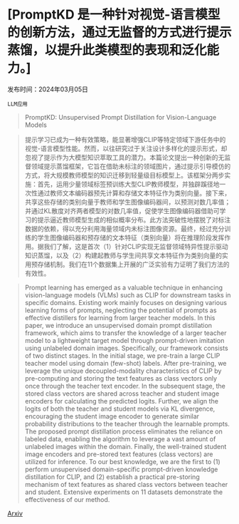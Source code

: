 # [PromptKD 是一种针对视觉-语言模型的创新方法，通过无监督的方式进行提示蒸馏，以提升此类模型的表现和泛化能力。]

发布时间：2024年03月05日

`LLM应用`

> PromptKD: Unsupervised Prompt Distillation for Vision-Language Models

> 提示学习已成为一种有效策略，能显著增强CLIP等特定领域下游任务中的视觉-语言模型性能。然而，以往研究过于关注设计多样化的提示形式，却忽视了提示作为大模型知识萃取工具的潜力。本篇论文提出一种创新的无监督领域提示蒸馏框架，它旨在借助未标注的领域图片，通过提示引导模仿的方式，将大规模教师模型的知识迁移到轻量级目标模型上。该框架分两步实施：首先，运用少量领域标签预训练大型CLIP教师模型，并独辟蹊径地一次性通过教师文本编码器预先计算和存储文本特征作为类别向量。接下来，共享这些存储的类别向量于教师和学生图像编码器间，以预测对数几率值；并通过KL散度对齐两者模型的对数几率值，促使学生图像编码器借助可学习的提示逼近教师模型生成的相似概率分布。此方法突破性地摆脱了对标注数据的依赖，得以充分利用海量领域内未标注图像资源。最终，经过充分训练的学生图像编码器和预存储的文本特征（类别向量）将在推理阶段发挥作用。据我们了解，这是首次（1）针对CLIP实现无监督领域特异性提示驱动知识蒸馏，以及（2）构建起教师与学生间共享文本特征作为类别向量的实用预存储机制。我们在11个数据集上开展的广泛实验有力证明了我们方法的有效性。

> Prompt learning has emerged as a valuable technique in enhancing vision-language models (VLMs) such as CLIP for downstream tasks in specific domains. Existing work mainly focuses on designing various learning forms of prompts, neglecting the potential of prompts as effective distillers for learning from larger teacher models. In this paper, we introduce an unsupervised domain prompt distillation framework, which aims to transfer the knowledge of a larger teacher model to a lightweight target model through prompt-driven imitation using unlabeled domain images. Specifically, our framework consists of two distinct stages. In the initial stage, we pre-train a large CLIP teacher model using domain (few-shot) labels. After pre-training, we leverage the unique decoupled-modality characteristics of CLIP by pre-computing and storing the text features as class vectors only once through the teacher text encoder. In the subsequent stage, the stored class vectors are shared across teacher and student image encoders for calculating the predicted logits. Further, we align the logits of both the teacher and student models via KL divergence, encouraging the student image encoder to generate similar probability distributions to the teacher through the learnable prompts. The proposed prompt distillation process eliminates the reliance on labeled data, enabling the algorithm to leverage a vast amount of unlabeled images within the domain. Finally, the well-trained student image encoders and pre-stored text features (class vectors) are utilized for inference. To our best knowledge, we are the first to (1) perform unsupervised domain-specific prompt-driven knowledge distillation for CLIP, and (2) establish a practical pre-storing mechanism of text features as shared class vectors between teacher and student. Extensive experiments on 11 datasets demonstrate the effectiveness of our method.

[Arxiv](https://arxiv.org/abs/2403.02781)